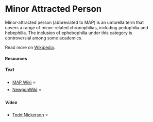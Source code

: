 # Minor Attracted Person

Minor-attracted person (abbreviated to MAP) is an umbrella term that covers a range of minor-related chronophilias, including pedophilia and hebephilia. The inclusion of ephebophilia under this category is controversial among some academics.

Read more on [Wikipedia](https://archive.is/q1ttr).

#### Resources

##### Text
- [MAP Wiki](https://map-wiki.com) ⭐
- [NewgonWiki](https://www.newgon.net) ⭐

##### Video
- [Todd Nickerson](https://www.youtube.com/@toddnickerson9991) ⭐

